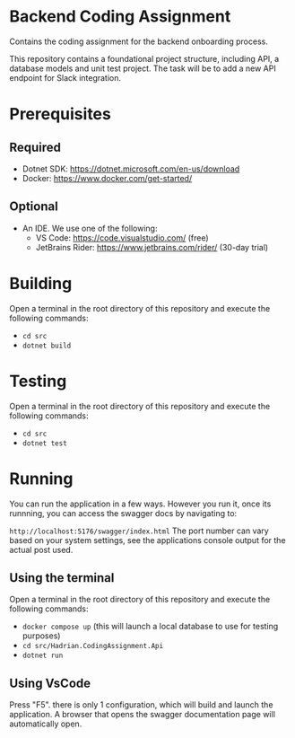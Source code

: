 # Backend Coding Assignment
Contains the coding assignment for the backend onboarding process.

This repository contains a foundational project structure, including API, a database models and unit test project.
The task will be to add a new API endpoint for Slack integration.

# Prerequisites

## Required

- Dotnet SDK: https://dotnet.microsoft.com/en-us/download
- Docker: https://www.docker.com/get-started/

## Optional
- An IDE. We use one of the following:
  - VS Code: https://code.visualstudio.com/ (free)
  - JetBrains Rider: https://www.jetbrains.com/rider/ (30-day trial)

# Building

Open a terminal in the root directory of this repository and execute the following commands:

- `cd src`
- `dotnet build`

# Testing

Open a terminal in the root directory of this repository and execute the following commands:

- `cd src`
- `dotnet test`

# Running

You can run the application in a few ways.
However you run it, once its runnning, you can access the swagger docs by navigating to:

`http://localhost:5176/swagger/index.html`
The port number can vary based on your system settings, see the applications console output for the actual post used.

## Using the terminal

Open a terminal in the root directory of this repository and execute the following commands:

- `docker compose up` (this will launch a local database to use for testing purposes)
- `cd src/Hadrian.CodingAssignment.Api`
- `dotnet run`

## Using VsCode

Press "F5". there is only 1 configuration, which will build and launch the application.
A browser that opens the swagger documentation page will automatically open.
